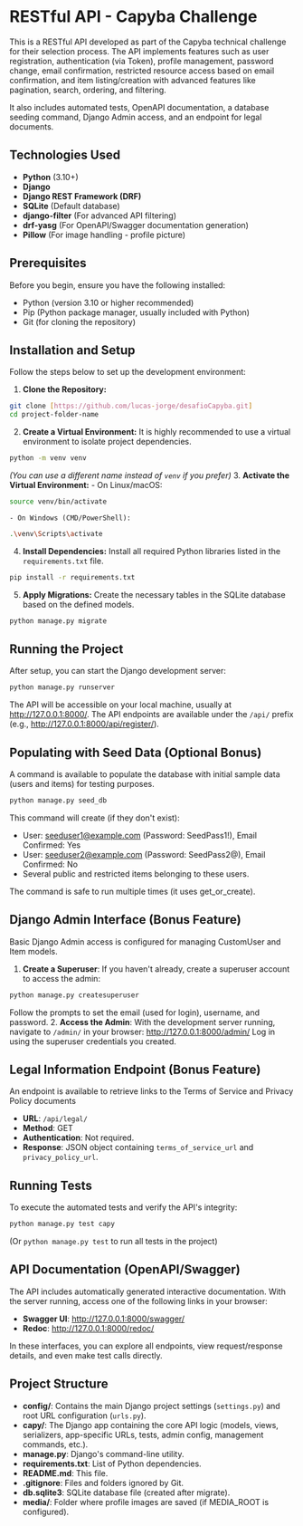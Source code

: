 # RESTful API - Capyba Challenge

This is a RESTful API developed as part of the Capyba technical challenge for their selection process. The API implements features such as user registration, authentication (via Token), profile management, password change, email confirmation, restricted resource access based on email confirmation, and item listing/creation with advanced features like pagination, search, ordering, and filtering.

It also includes automated tests, OpenAPI documentation, a database seeding command, Django Admin access, and an endpoint for legal documents.

## Technologies Used

- **Python** (3.10+)
- **Django**
- **Django REST Framework (DRF)**
- **SQLite** (Default database)
- **django-filter** (For advanced API filtering)
- **drf-yasg** (For OpenAPI/Swagger documentation generation)
- **Pillow** (For image handling - profile picture)


## Prerequisites

Before you begin, ensure you have the following installed:

- Python (version 3.10 or higher recommended)
- Pip (Python package manager, usually included with Python)
- Git (for cloning the repository)


## Installation and Setup

Follow the steps below to set up the development environment:

1. **Clone the Repository:**

```bash
git clone [https://github.com/lucas-jorge/desafioCapyba.git]
cd project-folder-name
```

2. **Create a Virtual Environment:**
It is highly recommended to use a virtual environment to isolate project dependencies.

```bash
python -m venv venv
```

_(You can use a different name instead of `venv` if you prefer)_
3. **Activate the Virtual Environment:**
    - On Linux/macOS:

```bash
source venv/bin/activate
```

    - On Windows (CMD/PowerShell):

```bash
.\venv\Scripts\activate
```

4. **Install Dependencies:**
Install all required Python libraries listed in the `requirements.txt` file.

```bash
pip install -r requirements.txt
```

5. **Apply Migrations:**
Create the necessary tables in the SQLite database based on the defined models.

```bash
python manage.py migrate
```


## Running the Project

After setup, you can start the Django development server:

```bash
python manage.py runserver
```

The API will be accessible on your local machine, usually at http://127.0.0.1:8000/. The API endpoints are available under the `/api/` prefix (e.g., http://127.0.0.1:8000/api/register/).

## Populating with Seed Data (Optional Bonus)

A command is available to populate the database with initial sample data (users and items) for testing purposes.

```bash
python manage.py seed_db
```

This command will create (if they don't exist):

- User: seeduser1@example.com (Password: SeedPass1!), Email Confirmed: Yes
- User: seeduser2@example.com (Password: SeedPass2@), Email Confirmed: No
- Several public and restricted items belonging to these users.

The command is safe to run multiple times (it uses get_or_create).

## Django Admin Interface (Bonus Feature)

Basic Django Admin access is configured for managing CustomUser and Item models.

1. **Create a Superuser**: If you haven't already, create a superuser account to access the admin:

```bash
python manage.py createsuperuser
```

Follow the prompts to set the email (used for login), username, and password.
2. **Access the Admin**: With the development server running, navigate to `/admin/` in your browser:
http://127.0.0.1:8000/admin/
Log in using the superuser credentials you created.

## Legal Information Endpoint (Bonus Feature)

An endpoint is available to retrieve links to the Terms of Service and Privacy Policy documents

- **URL**: `/api/legal/`
- **Method**: GET
- **Authentication**: Not required.
- **Response**: JSON object containing `terms_of_service_url` and `privacy_policy_url`.


## Running Tests

To execute the automated tests and verify the API's integrity:

```bash
python manage.py test capy
```

(Or `python manage.py test` to run all tests in the project)

## API Documentation (OpenAPI/Swagger)

The API includes automatically generated interactive documentation. With the server running, access one of the following links in your browser:

- **Swagger UI**: http://127.0.0.1:8000/swagger/
- **Redoc**: http://127.0.0.1:8000/redoc/

In these interfaces, you can explore all endpoints, view request/response details, and even make test calls directly.

## Project Structure

- **config/**: Contains the main Django project settings (`settings.py`) and root URL configuration (`urls.py`).
- **capy/**: The Django app containing the core API logic (models, views, serializers, app-specific URLs, tests, admin config, management commands, etc.).
- **manage.py**: Django's command-line utility.
- **requirements.txt**: List of Python dependencies.
- **README.md**: This file.
- **.gitignore**: Files and folders ignored by Git.
- **db.sqlite3**: SQLite database file (created after migrate).
- **media/**: Folder where profile images are saved (if MEDIA_ROOT is configured).
